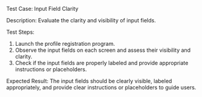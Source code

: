 Test Case: Input Field Clarity

Description: Evaluate the clarity and visibility of input fields.

Test Steps:

1. Launch the profile registration program.
2. Observe the input fields on each screen and assess their visibility and clarity.
3. Check if the input fields are properly labeled and provide appropriate instructions or placeholders.

Expected Result: The input fields should be clearly visible, labeled appropriately, and provide clear instructions or placeholders to guide users.
